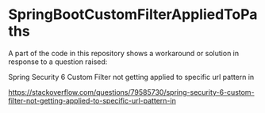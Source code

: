 # SpringBootCustomFilterAppliedToPaths

A part of the code in this repository shows a workaround or solution in response to a question raised:

Spring Security 6 Custom Filter not getting applied to specific url pattern in

https://stackoverflow.com/questions/79585730/spring-security-6-custom-filter-not-getting-applied-to-specific-url-pattern-in
